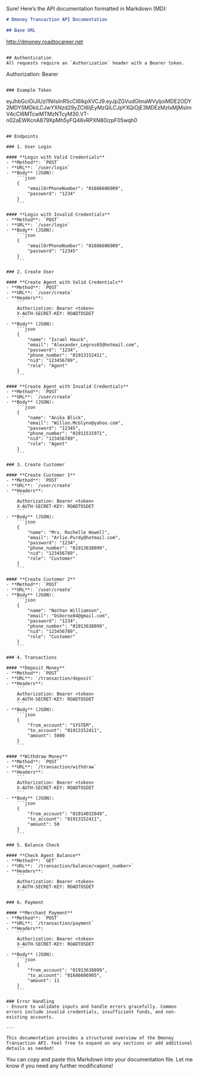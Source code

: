 Sure! Here’s the API documentation formatted in Markdown (MD):

```markdown
# Dmoney Transaction API Documentation

## Base URL
```
http://dmoney.roadtocareer.net
```

## Authentication
All requests require an `Authorization` header with a Bearer token.

```
Authorization: Bearer <token>
```

### Example Token
```
eyJhbGciOiJIUzI1NiIsInR5cCI6IkpXVCJ9.eyJpZGVudGlmaWVyIjoiMDE2ODY2MDY5MDkiLCJwYXNzd29yZCI6IjEyMzQiLCJpYXQiOjE3MDEzMzIxMjMsImV4cCI6MTcwMTMzNTcyM30.VT-n02aEWKcnA879XpMh5yFQ46vRPXN80izpF05wqh0
```

## Endpoints

### 1. User Login

#### **Login with Valid Credentials**
- **Method**: `POST`
- **URL**: `/user/login`
- **Body** (JSON):
    ```json
    {
        "emailOrPhoneNumber": "01686606909",
        "password": "1234"
    }
    ```

#### **Login with Invalid Credentials**
- **Method**: `POST`
- **URL**: `/user/login`
- **Body** (JSON):
    ```json
    {
        "emailOrPhoneNumber": "01686606909",
        "password": "12345"
    }
    ```

### 2. Create User

#### **Create Agent with Valid Credentials**
- **Method**: `POST`
- **URL**: `/user/create`
- **Headers**:
    ```
    Authorization: Bearer <token>
    X-AUTH-SECRET-KEY: ROADTOSDET
    ```
- **Body** (JSON):
    ```json
    {
        "name": "Israel Hauck",
        "email": "Alexander_Legros65@hotmail.com",
        "password": "1234",
        "phone_number": "01913152411",
        "nid": "123456789",
        "role": "Agent"
    }
    ```

#### **Create Agent with Invalid Credentials**
- **Method**: `POST`
- **URL**: `/user/create`
- **Body** (JSON):
    ```json
    {
        "name": "Anika Blick",
        "email": "Willon.McGlynn@yahoo.com",
        "password": "12345",
        "phone_number": "01911531971",
        "nid": "123456789",
        "role": "Agent"
    }
    ```

### 3. Create Customer

#### **Create Customer 1**
- **Method**: `POST`
- **URL**: `/user/create`
- **Headers**:
    ```
    Authorization: Bearer <token>
    X-AUTH-SECRET-KEY: ROADTOSDET
    ```
- **Body** (JSON):
    ```json
    {
        "name": "Mrs. Rochelle Howell",
        "email": "Arlie.Purdy@hotmail.com",
        "password": "1234",
        "phone_number": "01913638099",
        "nid": "123456789",
        "role": "Customer"
    }
    ```

#### **Create Customer 2**
- **Method**: `POST`
- **URL**: `/user/create`
- **Body** (JSON):
    ```json
    {
        "name": "Nathan Williamson",
        "email": "Osborne84@gmail.com",
        "password": "1234",
        "phone_number": "01913638099",
        "nid": "123456789",
        "role": "Customer"
    }
    ```

### 4. Transactions

#### **Deposit Money**
- **Method**: `POST`
- **URL**: `/transaction/deposit`
- **Headers**:
    ```
    Authorization: Bearer <token>
    X-AUTH-SECRET-KEY: ROADTOSDET
    ```
- **Body** (JSON):
    ```json
    {
        "from_account": "SYSTEM",
        "to_account": "01913152411",
        "amount": 5000
    }
    ```

#### **Withdraw Money**
- **Method**: `POST`
- **URL**: `/transaction/withdraw`
- **Headers**:
    ```
    Authorization: Bearer <token>
    X-AUTH-SECRET-KEY: ROADTOSDET
    ```
- **Body** (JSON):
    ```json
    {
        "from_account": "01914032049",
        "to_account": "01913152411",
        "amount": 50
    }
    ```

### 5. Balance Check

#### **Check Agent Balance**
- **Method**: `GET`
- **URL**: `/transaction/balance/<agent_number>`
- **Headers**:
    ```
    Authorization: Bearer <token>
    X-AUTH-SECRET-KEY: ROADTOSDET
    ```

### 6. Payment

#### **Merchant Payment**
- **Method**: `POST`
- **URL**: `/transaction/payment`
- **Headers**:
    ```
    Authorization: Bearer <token>
    X-AUTH-SECRET-KEY: ROADTOSDET
    ```
- **Body** (JSON):
    ```json
    {
        "from_account": "01913638099",
        "to_account": "01686606905",
        "amount": 11
    }
    ```

### Error Handling
- Ensure to validate inputs and handle errors gracefully. Common errors include invalid credentials, insufficient funds, and non-existing accounts.

---

This documentation provides a structured overview of the Dmoney Transaction API. Feel free to expand on any sections or add additional details as needed!
``` 

You can copy and paste this Markdown into your documentation file. Let me know if you need any further modifications!
